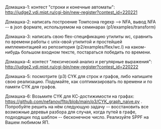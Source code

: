 Домашка-1: контест "строки и конечные автоматы": http://judge2.vdi.mipt.ru/cgi-bin/new-register?contest_id=220221

Домашка-2: написать построение Томпсона regexp --> NFA, вывод NFA -- в json формате, используемом на семинарах (p1/examples/transform)

Домашка-3: написать свою flex-спецификацию утилиты wc, сравнить по времени работы с unix-овой утилитой и простейшей имплементацией из репозитория (p2/examples/flex/wc.l) на каком-нибудь большом входном тексте, постараться победить по времени.

Домашка-4: контест "лексический анализ и регулярные выражения": http://judge2.vdi.mipt.ru/cgi-bin/new-register?contest_id=220222

Домашка-5: посмотрите (p3) CYK для строк и графов, либо напишите свою реализацию. Подумайте, как соптимизировать по времени и по памяти  CYK для графов.

Домашка-6: Возьмите CYK для КС-достижимости на графах: https://github.com/nefanov/fltp/blob/main/p3/CYK_graph_naive.py . Попробуйте решить на нём следующую задачу -- восстановить все возможные деревья разбора для случая, когда путей в графе, подходящих под шаблон -- бесконечное число. Реализуйте SPPF на Вашем любимом ЯП.
